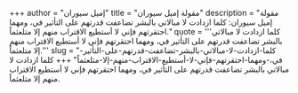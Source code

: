+++
author = "إميل سيوران"
title = "مقولة إميل سيوران"
description = "مقولة إميل سيوران: كلما ازدادت لا مبالاتي بالبشر تضاعفت قدرتهم على التأثير في، ومهما احتقرتهم فإني لا أستطيع الاقتراب منهم إلا متلعثماً."
quote = '''كلما ازدادت لا مبالاتي بالبشر تضاعفت قدرتهم على التأثير في، ومهما احتقرتهم فإني لا أستطيع الاقتراب منهم إلا متلعثماً.'''
slug = "كلما-ازدادت-لا-مبالاتي-بالبشر-تضاعفت-قدرتهم-على-التأثير-في،-ومهما-احتقرتهم-فإني-لا-أستطيع-الاقتراب-منهم-إلا-متلعثماً"
+++
كلما ازدادت لا مبالاتي بالبشر تضاعفت قدرتهم على التأثير في، ومهما احتقرتهم فإني لا أستطيع الاقتراب منهم إلا متلعثماً.
